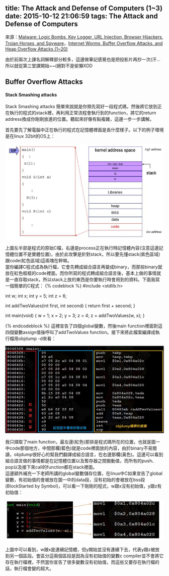 title: The Attack and Defense of Computers (1~3)
date: 2015-10-12 21:06:59
tags: The Attack and Defense of Computers
---
來源：[Malware: Logic Bombs, Key Logger, URL Injection, Browser Hijackers, Trojan Horses, and Spyware](http://www.csie.ncu.edu.tw/~hsufh/COURSES/FALL2015/1_malware.ppt)，[Internet Worms, Buffer Overflow Attacks, and Heap Overflow Attacks (1~20)](http://www.csie.ncu.edu.tw/~hsufh/COURSES/FALL2015/2_BOA.ppt)

由於前兩次上課名詞解釋部分較多，這邊做筆記感覺也是把投影片再抄一次(汗...  
所以就從第三堂課開始~~(絕對不是偷懶XDD

<h2> Buffer Overflow Attacks </h2>
<h4> Stack Smashing attacks </h4>
Stack Smashing attacks 簡單來說就是你預先寫好一段程式碼，然後將它放到正在執行的程式的stack裡，再利用正常流程會執行到的function，將它的return address換成你剛剛放進的位置。聽起來好像有點複雜，這邊一步一步講解。

首先要先了解電腦中正在執行的程式在記憶體裡面是長什麼樣子。以下的例子環境是在linux 32bit的OS上：

![圖一](/images/code_memory.jpg)

上圖左半部是程式的原始C檔，右邊是process正在執行時記憶體內容(注意這邊記憶體位置不是實體位置)，由於此攻擊是針對stack，所以要先懂stack(紫色區域)跟code(紅色區域)這兩塊在幹嘛。  
當你編譯C程式成為執行檔，它會先轉成組合語言再變成binary，而那些binary就放在紅色框框的code裡面。而你所寫的程式轉成組合語言後，基本上做的事情就是一直存取stack，所以stack上放的東西是你要執行時會用到的資料。下面我寫一個簡單的C程式：
{% codeblock %}
#include <stdlib.h>

int w;
int x;
int y = 5;
int z = 6;

int addTwoValues(int first, int second)
{
    return first + second;
}

int main(void)
{
    w = 1;
    x = 2;
    y = 3;
    z = 4;
    z = addTwoValues(w, x);
}

{% endcodeblock %}
這裡宣告了四個global變數，然後main function裡面對這四個變數assign值後呼叫了addTwoValues function。接下來將此檔案編譯成執行檔用objdump -d來看：

![objdump file](/images/add_od.jpg)

我只擷取了main function，最左邊(紅色)那排是程式碼所在的位置，也就是圖一中code那個地方，中間那欄(藍色)就是code裡面放的內容，由於binary不易閱讀，objdump很好心的幫我們翻譯成組合語言，在右邊那欄(黃色)。這邊可以看到組合語言做的事情都是在記憶體位置以及暫存器之間搬動值，而所有的push、pop以及接下來call的function都在stack裡面。  
這邊額外補充一下老師所講的global變數儲存位置，在linux中C如果宣告了global變數，有初始值的會被放在圖一中的data段，沒有初始的會被放在bss段(BlockStarted by Symbol)，可以看一下剛剛的程式，w跟x沒有初始值，y跟z有初始值：

![](/images/cvsas.jpg)

上圖中可以看到，w跟x是連續記憶體，但y開始並沒有連續下去，代表y跟z被放到另一個區段。會區分這兩個區段是因為沒有初始值的變數c compiler並不會將它存在執行檔裡，不然當你宣告了很多變數沒有初始值，而這些又要存在執行檔的話，執行檔會變的超大。

